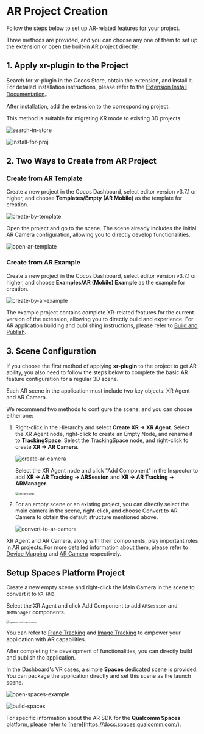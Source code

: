 # AR Project Creation

Follow the steps below to set up AR-related features for your project.

Three methods are provided, and you can choose any one of them to set up the extension or open the built-in AR project directly.

## 1. Apply xr-plugin to the Project

Search for xr-plugin in the Cocos Store, obtain the extension, and install it. For detailed installation instructions, please refer to the [Extension Install Documentation](../../../editor/extension/install)。

After installation, add the extension to the corresponding project.

This method is suitable for migrating XR mode to existing 3D projects.

![search-in-store](ar-proj-deploy/search-in-store.png)

![install-for-proj](ar-proj-deploy/install-for-proj.png)

## 2. Two Ways to Create from AR Project

### Create from AR Template

Create a new project in the Cocos Dashboard, select editor version v3.7.1 or higher, and choose **Templates/Empty (AR Mobile)** as the template for creation.

![create-by-template](ar-proj-deploy/create-by-template.png)

Open the project and go to the scene. The scene already includes the initial AR Camera configuration, allowing you to directly develop functionalities.

![open-ar-template](ar-proj-deploy/open-ar-template.png)

### Create from AR Example

Create a new project in the Cocos Dashboard, select editor version v3.7.1 or higher, and choose **Examples/AR (Mobile) Example** as the example for creation.

![create-by-ar-example](ar-proj-deploy/create-by-ar-example.png)

The example project contains complete XR-related features for the current version of the extension, allowing you to directly build and experience. For AR application building and publishing instructions, please refer to [Build and Publish](ar-proj-pub.md).

## 3. Scene Configuration

If you choose the first method of applying **xr-plugin** to the project to get AR ability, you also need to follow the steps below to complete the basic AR feature configuration for a regular 3D scene.

Each AR scene in the application must include two key objects: XR Agent and AR Camera.

We recommend two methods to configure the scene, and you can choose either one:

1. Right-click in the Hierarchy and select **Create XR -> XR Agent**. Select the XR Agent node, right-click to create an Empty Node, and rename it to **TrackingSpace**. Select the TrackingSpace node, and right-click to create **XR -> AR Camera**.

   ![create-ar-camera](ar-proj-deploy/create-ar-camera.png)

   Select the XR Agent node and click "Add Component" in the Inspector to add **XR -> AR Tracking -> ARSession** and **XR -> AR Tracking -> ARManager**.

   <img src="ar-proj-deploy/set-ar-comp.png" alt="set-ar-comp" style="zoom:50%;" />

2. For an empty scene or an existing project, you can directly select the main camera in the scene, right-click, and choose Convert to AR Camera to obtain the default structure mentioned above.

   ![convert-to-ar-camera](ar-proj-deploy/convert-to-ar-camera.png)

XR Agent and AR Camera, along with their components, play important roles in AR projects. For more detailed information about them, please refer to [Device Mapping](../architecture/component.md) and [AR Camera](../architecture/ar-camera.m) respectively.

## Setup Spaces Platform Project

Create a new empty scene and right-click the Main Camera in the scene to convert it to `XR HMD`.

Select the XR Agent and click Add Component to add `ARSession` and `ARManager` components.

<img src="ar-proj-deploy/spaces-add-ar-comp.png" alt="spaces-add-ar-comp" style="zoom:50%;" />

You can refer to [Plane Tracking](../architecture/ar-tracking-component.md#plane-tracking) and [Image Tracking](../architecture/ar-tracking-component.md#image-tracking) to empower your application with AR capabilities.

After completing the development of functionalities, you can directly build and publish the application.

In the Dashboard's VR cases, a simple **Spaces** dedicated scene is provided. You can package the application directly and set this scene as the launch scene.

![open-spaces-example](ar-proj-deploy/open-spaces-example.png)

![build-spaces](ar-proj-deploy/build-spaces.png)

For specific information about the AR SDK for the **Qualcomm Spaces** platform, please refer to [[here](https://docs.spaces.qualcomm.com)](https://docs.spaces.qualcomm.com/).

